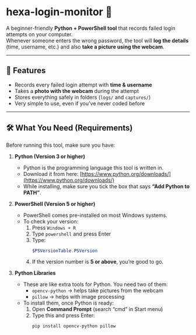# hexa-login-monitor 🔐
A beginner-friendly **Python + PowerShell tool** that records failed login attempts on your computer.  
Whenever someone enters the wrong password, the tool will **log the details** (time, username, etc.) and also **take a picture using the webcam**.

---

## 📌 Features
- Records every failed login attempt with **time & username**  
- Takes a **photo with the webcam** during the attempt  
- Stores everything safely in folders (`logs/` and `captures/`)  
- Very simple to use, even if you’ve never coded before  

---

## 🛠️ What You Need (Requirements)
Before running this tool, make sure you have:  

1. **Python (Version 3 or higher)**  
   - Python is the programming language this tool is written in.  
   - Download it from here: [https://www.python.org/downloads/](https://www.python.org/downloads/)  
   - While installing, make sure you tick the box that says **“Add Python to PATH”**.  

2. **PowerShell (Version 5 or higher)**  
   - PowerShell comes pre-installed on most Windows systems.  
   - To check your version:  
     1. Press `Windows + R`  
     2. Type `powershell` and press Enter  
     3. Type:  
        ```powershell
        $PSVersionTable.PSVersion
        ```  
     4. If the version number is **5 or above**, you’re good to go.  

3. **Python Libraries**  
   - These are like extra tools for Python. You need two of them:  
     - `opencv-python` → helps take pictures from the webcam  
     - `pillow` → helps with image processing  
   - To install them, once Python is ready:  
     1. Open **Command Prompt** (search “cmd” in Start menu)  
     2. Type this and press Enter:  
        ```
        pip install opencv-python pillow
        ```  
